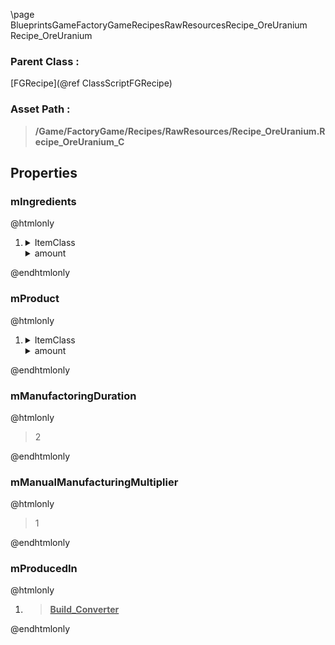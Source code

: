 \page BlueprintsGameFactoryGameRecipesRawResourcesRecipe_OreUranium Recipe_OreUranium
### Parent Class :
[FGRecipe](@ref ClassScriptFGRecipe)
### Asset Path :
<b><blockquote>/Game/FactoryGame/Recipes/RawResources/Recipe_OreUranium.Recipe_OreUranium_C</blockquote></b>
## Properties

### mIngredients
@htmlonly
<ol>
<li>
<details>
 <summary>ItemClass</summary>
<b><a href="_blueprints_game_factory_game_resource_raw_resources_ore_uranium_desc__ore_uranium.html"><blockquote>Desc_OreUranium</blockquote></a></b>
</details>
<details>
 <summary>amount</summary>
<blockquote>1</blockquote>
</details>
</li>
</ol>
@endhtmlonly

### mProduct
@htmlonly
<ol>
<li>
<details>
 <summary>ItemClass</summary>
<b><a href="_blueprints_game_factory_game_resource_raw_resources_ore_uranium_desc__ore_uranium.html"><blockquote>Desc_OreUranium</blockquote></a></b>
</details>
<details>
 <summary>amount</summary>
<blockquote>1</blockquote>
</details>
</li>
</ol>
@endhtmlonly

### mManufactoringDuration
@htmlonly
<blockquote>2</blockquote>
@endhtmlonly

### mManualManufacturingMultiplier
@htmlonly
<blockquote>1</blockquote>
@endhtmlonly

### mProducedIn
@htmlonly
<ol>
<li>
<b><a href="_blueprints_game_factory_game_buildable_factory_converter_build__converter.html"><blockquote>Build_Converter</blockquote></a></b>
</li>
</ol>
@endhtmlonly

